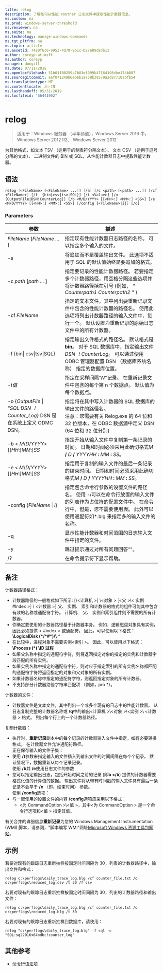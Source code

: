 ```yaml
---
title: relog
description: 了解如何从性能 coutner 日志文件中提取性能计数器信息。
ms.custom: na
ms.prod: windows-server-threshold
ms.reviewer: na
ms.suite: na
ms.technology: manage-windows-commands
ms.tgt_pltfrm: na
ms.topic: article
ms.assetid: 7480f6c0-9953-4d70-9b1c-b27e09d8db13
author: coreyp-at-msft
ms.author: coreyp
manager: dongill
ms.date: 07/11/2018
ms.openlocfilehash: 51b01f80259a7b83e1999b47164108dbe174b887
ms.sourcegitcommit: eaf071249b6eb6b1a758b38579a2d87710abfb54
ms.translationtype: MT
ms.contentlocale: zh-CN
ms.lasthandoff: 05/31/2019
ms.locfileid: "66441902"
---
```

# <a name="relog"></a>relog

>适用于：Windows 服务器 （半年频道），Windows Server 2016 中，Windows Server 2012 R2、 Windows Server 2012

为其他格式，如文本 TSV （适用于的制表符分隔文本）、 文本 CSV （适用于逗号分隔的文本）、 二进制文件的 BIN 或 SQL，从性能计数器日志中提取性能计数器。   

## <a name="syntax"></a>语法  
```  
relog [<FileName> [<FileName> ...]] [/a] [/c <path> [<path> ...]] [/cf <FileName>] [/f  {bin|csv|tsv|SQL}] [/t <Value>] [/o {OutputFile|DSN!CounterLog}] [/b <M/D/YYYY> [[<HH>:] <MM>:] <SS>] [/e <M/D/YYYY> [[<HH>:] <MM>:] <SS>] [/config {<FileName>|i}] [/q]  
```  

### <a name="parameters"></a>Parameters  

|                                         参数                                          |                                                                                                                                                                  描述                                                                                                                                                                   |
|--------------------------------------------------------------------------------------------|------------------------------------------------------------------------------------------------------------------------------------------------------------------------------------------------------------------------------------------------------------------------------------------------------------------------------------------------|
|                                *FileName* [*FileName ...* ]                                 |                                                                                                                      指定现有性能计数器日志路径的名称。 可以指定多个输入的文件。                                                                                                                      |
|                                             -a                                             |                                                                                                          将追加而不是覆盖输出文件。 此选项不适用于 SQL 的默认值始终是要追加的格式。                                                                                                           |
|                                   -c *path* [*path ...* ]                                   |                                                       指定要记录的性能计数器路径。 若要指定多个计数器路径，用空格分隔这些选项并将计数器路径括在引号 (例如， **"** <em>Counterpath1</em> <em>Counterpath2</em> **"** )                                                       |
|                                       -cf *FileName*                                       |                                            指定的文本文件，其中列出要重新记录文件中包含的性能计数器的路径名。 使用此选项将列出计数器路径的输入文件中，每行一个。 默认设置为重新记录的原始日志文件中的所有计数器。                                            |
|                                  -f {bin\| csv\|tsv\|SQL}                                  |                                       指定输出文件格式的路径名。 默认格式是**bin**。 对于 SQL 数据库中，指定输出文件*DSN ！CounterLog*。 可以通过使用 ODBC 管理器配置 DSN （数据库系统名称） 指定的数据库位置。                                        |
|                                         -t*值*                                         |                                                                                                           指定在采样间隔"*N*"记录。 在重新记录文件中包含的每个第 n 个数据点。 默认值为每个数据点。                                                                                                           |
| -o {*OutputFile* \| *"SQL:DSN ！Counter_Log*} DSN 是在系统上定义 ODMC DSN。 |                                                   指定将在其中写入计数器的 SQL 数据库的输出文件的路径名。 <br>注意：您需要有关 Relog.exe 的 64 位和 32 位版本，在 ODBC 数据源中定义 DSN (64 位和 32 位分别)                                                   |
|                          -b \< *M*/*D*/*YYYY*> [[*HH*:]*MM*:]*SS*                           |                                                                          指定开始从输入文件中复制第一条记录的时间。 日期和时间必须采用此确切格式<em>M</em> **/** <em>D</em> **/** <em>YYYYHH</em> **:** <em>MM</em> **:** <em>SS</em>。                                                                          |
|                          -e \< *M*/*D*/*YYYY*> [[*HH*:]*MM*:]*SS*                           |                                                                           指定用于复制的输入文件的最后一条记录的结束时间。 日期和时间必须采用此确切格式<em>M</em> **/** <em>D</em> **/** <em>YYYYHH</em> **:** <em>MM</em> **:** <em>SS</em>。                                                                            |
|                                -config {*FileName* \| *i*}                                 | 指定包含命令行参数的设置文件的路径名。 使用 *-i*可以在命令行放置的输入文件的列表作为占位符的配置文件中。 在命令行中，但是，您不需要使用*我*。 此外可以使用通配符如\*.blg 来指定多的输入文件的名称。 |
|                                             -q                                             |                                                                                                                          显示性能计数器和时间范围的日志输入文件中指定的文件。                                                                                                                           |
|                                             -y                                             |                                                                                                                                            跳过提示通过对所有问题回答""。                                                                                                                                             |
|                                             /?                                             |                                                                                                                                                      在命令提示符下显示帮助。                                                                                                                                                      |

## <a name="remarks"></a>备注  
计数器路径格式：  
- 计数器路径的一般格式如下所示: [\\\<计算机 >] \\\<对象 > [\<父 >\\< 实例 #Index >] \\ \<计数器 >] 父、 实例、 索引和计数器的格式的组件可能其中包含有效的名称或通配符字符。 计算机、 父、 实例和索引组件则不需要的所有计数器。  
- 你确定要使用的计数器路径基于计数器本身。 例如，逻辑磁盘对象具有实例<Index>，因此必须提供 < #index > 或通配符。 因此，可以使用以下格式： **\LogicalDisk (\*/\*#\*)\\\\** *  
- 在比较中，进程对象不需要实例\<索引 >。 因此，可以使用以下格式： **\Process (\*) \ID 过程**  
- 如果父名称中指定的通配符字符，则将返回指定对象的指定的实例和计数器字段匹配的所有实例。  
- 如果实例名称中指定的通配符字符，则对应于指定索引的所有实例名称都匹配的通配符字符将返回指定的对象和父对象的所有实例。  
- 如果计数器名称中指定的通配符字符，则返回指定对象的所有计数器。  
- 不支持部分计数器路径字符串匹配项 （例如，pro *）。  

计数器的文件：  
-   计数器文件是文本文件，其中列出一个或多个现有的日志中的性能计数器。 从日志复制完整的计数器名称或 **/q**中的输出\<计算机 >\\\<对象 >\\\<实例 >\\ \<计数器 > 格式。 列出每个行上的一个计数器路径。  

复制计数器：  
-   执行时，**重新记录**副本中的每个记录的计数器输入文件中指定，如有必要转换格式。 在计数器文件允许通配符路径。  
正在保存输入的文件子集：  
-   使用 **/t**参数来指定输入的文件插入到输出文件的时间间隔在每个<n>个记录。 默认情况下，数据重新从每个记录记录。  
使用 **/b**并 **/e**使用日志文件的参数  
-   您可以指定输出日志，包括开始时间之前的记录 (即**b </b**) 提供的计数器需要格式化值的计算值的数据。 输出文件将从带有时间戳的输入文件具有最后一条记录不会早于 **/e** （即，结束时间） 参数。  
使用 **/config**选项：  
-   与一起使用的设置文件的内容 **/config**选项应采用以下格式：  
    -   \<为 CommandOption >\\\<值 >，其中\<为 CommandOption > 是一个命令行选项和\<值 > 指定其值。

有关合并的详细信息**重新记录**为您的 Windows Management Instrumentation (WMI) 脚本，请参阅，"脚本编写 WMI"网址[Microsoft Windows 资源工具包网站](https://go.microsoft.com/fwlink/?LinkId=4665)。  

## <a name="BKMK_Examples"></a>示例  
若要对现有的跟踪日志重新抽样按固定时间间隔为 30，列表的计数器路径中，输出文件和格式：  
```  
relog c:\perflogs\daily_trace_log.blg /cf counter_file.txt /o c:\perflogs\reduced_log.csv /t 30 /f csv  
```  
若要对现有的跟踪日志重新抽样按固定时间间隔为 30，列出的计数器路径和输出文件：  
```  
relog c:\perflogs\daily_trace_log.blg /cf counter_file.txt /o c:\perflogs\reduced_log.blg /t 30  
```
若要对现有的跟踪日志重新抽样到数据库，请使用：
```
relog "c:\perflogs\daily_trace_log.blg" -f sql -o "SQL:sql2016x64odbc!counter_log"
```

## <a name="additional-references"></a>其他参考  
-   [命令行语法项](command-line-syntax-key.md)  
  
<!---
-   The following is a list of the possible formats:  
    -   \<computer>\\\<Object>(\<Parent>/\<Instance#Index>)\<Counter>  
    -   \<computer>\<Object>(<Parent>/<Instance>)\\<Counter>  
    -   \\\\<computer>\\<Object>(<Instance#Index>)\\<Counter>  
    -   \\\\<computer>\\<Object>(<Instance>)\\<Counter>  
    -   \\\\<computer>\\<Object>\\<Counter>  
    -   \\<Object>(<Parent>/<Instance#Index>)\\<Counter>  
    -   \\<Object>(<Parent>/<Instance>)<Counter>  
    -   \\<Object>(<Instance#Index>)\\<Counter>  
    -   \\<Object>(<Instance>)\\<Counter>  
    -   \\<Object>\\<Counter>  
--->